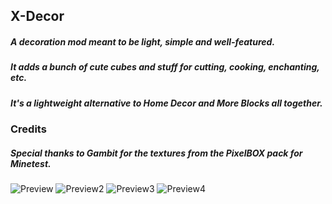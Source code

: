 ## X-Decor ##

##### A decoration mod meant to be light, simple and well-featured. #####
##### It adds a bunch of cute cubes and stuff for cutting, cooking, enchanting, etc. #####
##### It's a lightweight alternative to Home Decor and More Blocks all together. #####

### Credits ###

##### Special thanks to Gambit for the textures from the PixelBOX pack for Minetest. #####

![Preview](http://i.imgur.com/VorR6zc.png)
![Preview2](http://i.imgur.com/M05BqjT.png)
![Preview3](https://lut.im/oWfKNfxAA4/n9jqwFpJOdUdo8yT.png)
![Preview4](https://lut.im/BBG10S4T2x/VNRPd7gK9bTMYSST.png)
